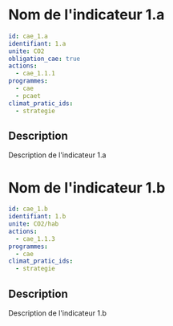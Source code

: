# Nom de l'indicateur 1.a

```yaml
id: cae_1.a
identifiant: 1.a
unite: CO2
obligation_cae: true
actions:
  - cae_1.1.1
programmes:
  - cae
  - pcaet
climat_pratic_ids:
  - strategie
```
## Description
Description de l'indicateur 1.a



# Nom de l'indicateur 1.b

```yaml
id: cae_1.b
identifiant: 1.b
unite: CO2/hab
actions:
  - cae_1.1.3
programmes:
  - cae
climat_pratic_ids:
  - strategie
```
## Description
Description de l'indicateur 1.b

